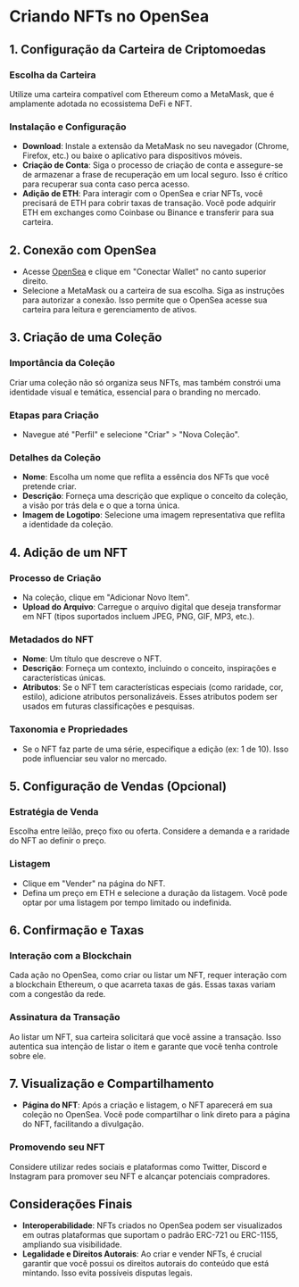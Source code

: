 # Criando NFTs no OpenSea

## 1. Configuração da Carteira de Criptomoedas

### Escolha da Carteira
Utilize uma carteira compatível com Ethereum como a MetaMask, que é amplamente adotada no ecossistema DeFi e NFT.

### Instalação e Configuração
- **Download**: Instale a extensão da MetaMask no seu navegador (Chrome, Firefox, etc.) ou baixe o aplicativo para dispositivos móveis.
- **Criação de Conta**: Siga o processo de criação de conta e assegure-se de armazenar a frase de recuperação em um local seguro. Isso é crítico para recuperar sua conta caso perca acesso.
- **Adição de ETH**: Para interagir com o OpenSea e criar NFTs, você precisará de ETH para cobrir taxas de transação. Você pode adquirir ETH em exchanges como Coinbase ou Binance e transferir para sua carteira.

## 2. Conexão com OpenSea
- Acesse [OpenSea](https://opensea.io) e clique em "Conectar Wallet" no canto superior direito.
- Selecione a MetaMask ou a carteira de sua escolha. Siga as instruções para autorizar a conexão. Isso permite que o OpenSea acesse sua carteira para leitura e gerenciamento de ativos.

## 3. Criação de uma Coleção

### Importância da Coleção
Criar uma coleção não só organiza seus NFTs, mas também constrói uma identidade visual e temática, essencial para o branding no mercado.

### Etapas para Criação
- Navegue até "Perfil" e selecione "Criar" > "Nova Coleção".

### Detalhes da Coleção
- **Nome**: Escolha um nome que reflita a essência dos NFTs que você pretende criar.
- **Descrição**: Forneça uma descrição que explique o conceito da coleção, a visão por trás dela e o que a torna única.
- **Imagem de Logotipo**: Selecione uma imagem representativa que reflita a identidade da coleção.

## 4. Adição de um NFT

### Processo de Criação
- Na coleção, clique em "Adicionar Novo Item".
- **Upload do Arquivo**: Carregue o arquivo digital que deseja transformar em NFT (tipos suportados incluem JPEG, PNG, GIF, MP3, etc.).

### Metadados do NFT
- **Nome**: Um título que descreve o NFT.
- **Descrição**: Forneça um contexto, incluindo o conceito, inspirações e características únicas.
- **Atributos**: Se o NFT tem características especiais (como raridade, cor, estilo), adicione atributos personalizáveis. Esses atributos podem ser usados em futuras classificações e pesquisas.

### Taxonomia e Propriedades
- Se o NFT faz parte de uma série, especifique a edição (ex: 1 de 10). Isso pode influenciar seu valor no mercado.

## 5. Configuração de Vendas (Opcional)

### Estratégia de Venda
Escolha entre leilão, preço fixo ou oferta. Considere a demanda e a raridade do NFT ao definir o preço.

### Listagem
- Clique em "Vender" na página do NFT.
- Defina um preço em ETH e selecione a duração da listagem. Você pode optar por uma listagem por tempo limitado ou indefinida.

## 6. Confirmação e Taxas

### Interação com a Blockchain
Cada ação no OpenSea, como criar ou listar um NFT, requer interação com a blockchain Ethereum, o que acarreta taxas de gás. Essas taxas variam com a congestão da rede.

### Assinatura da Transação
Ao listar um NFT, sua carteira solicitará que você assine a transação. Isso autentica sua intenção de listar o item e garante que você tenha controle sobre ele.

## 7. Visualização e Compartilhamento

- **Página do NFT**: Após a criação e listagem, o NFT aparecerá em sua coleção no OpenSea. Você pode compartilhar o link direto para a página do NFT, facilitando a divulgação.

### Promovendo seu NFT
Considere utilizar redes sociais e plataformas como Twitter, Discord e Instagram para promover seu NFT e alcançar potenciais compradores.

## Considerações Finais

- **Interoperabilidade**: NFTs criados no OpenSea podem ser visualizados em outras plataformas que suportam o padrão ERC-721 ou ERC-1155, ampliando sua visibilidade.
- **Legalidade e Direitos Autorais**: Ao criar e vender NFTs, é crucial garantir que você possui os direitos autorais do conteúdo que está mintando. Isso evita possíveis disputas legais.
